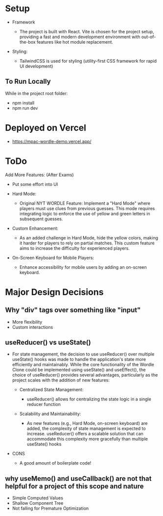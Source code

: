 # Setup

- Framework

  - The project is built with React. Vite is chosen for the project setup, providing a fast and modern development environment with out-of-the-box features like hot module replacement.

- Styling:

  - TailwindCSS is used for styling (utility-first CSS framework for rapid UI development)

## To Run Locally

While in the project root folder:

- npm install
- npm run dev

# Deployed on Vercel

- https://mpac-wordle-demo.vercel.app/

# ToDo

Add More Features: (After Exams)

- Put some effort into UI

- Hard Mode:

  - Original NYT WORDLE Feature: Implement a "Hard Mode" where players must use clues from previous guesses. This mode requires integrating logic to enforce the use of yellow and green letters in subsequent guesses.

- Custom Enhancement:

  - As an added challenge in Hard Mode, hide the yellow colors, making it harder for players to rely on partial matches. This custom feature aims to increase the difficulty for experienced players.

- On-Screen Keyboard for Mobile Players:

  - Enhance accessibility for mobile users by adding an on-screen keyboard.

# Major Design Decisions

## Why "div" tags over something like "input"

- More flexibility
- Custom interactions

## useReducer() vs useState()

- For state management, the decision to use useReducer() over multiple useState() hooks was made to handle the application's state more efficiently and maintainably. While the core functionality of the Wordle Clone could be implemented using useState() and useEffect(), the choice of useReducer() provides several advantages, particularly as the project scales with the addition of new features:

  - Centralized State Management:

    - useReducer() allows for centralizing the state logic in a single reducer function

  - Scalability and Maintainability:

    - As new features (e.g., Hard Mode, on-screen keyboard) are added, the complexity of state management is expected to increase. useReducer() offers a scalable solution that can accommodate this complexity more gracefully than multiple useState() hooks

- CONS
  - A good amount of boilerplate code!

## why useMemo() and useCallback() are not that helpful for a project of this scope and nature

- Simple Computed Values
- Shallow Component Tree
- Not falling for Premature Optimization
